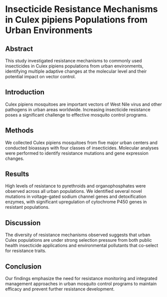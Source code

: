 # Insecticide Resistance Mechanisms in Culex pipiens Populations from Urban Environments

## Abstract
This study investigated resistance mechanisms to commonly used insecticides in Culex pipiens populations from urban environments, identifying multiple adaptive changes at the molecular level and their potential impact on vector control.

## Introduction
Culex pipiens mosquitoes are important vectors of West Nile virus and other pathogens in urban areas worldwide. Increasing insecticide resistance poses a significant challenge to effective mosquito control programs.

## Methods
We collected Culex pipiens mosquitoes from five major urban centers and conducted bioassays with four classes of insecticides. Molecular analyses were performed to identify resistance mutations and gene expression changes.

## Results
High levels of resistance to pyrethroids and organophosphates were observed across all urban populations. We identified several novel mutations in voltage-gated sodium channel genes and detoxification enzymes, with significant upregulation of cytochrome P450 genes in resistant populations.

## Discussion
The diversity of resistance mechanisms observed suggests that urban Culex populations are under strong selection pressure from both public health insecticide applications and environmental pollutants that co-select for resistance traits.

## Conclusion
Our findings emphasize the need for resistance monitoring and integrated management approaches in urban mosquito control programs to maintain efficacy and prevent further resistance development.
